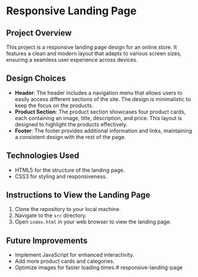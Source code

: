 # Responsive Landing Page

## Project Overview
This project is a responsive landing page design for an online store. It features a clean and modern layout that adapts to various screen sizes, ensuring a seamless user experience across devices.

## Design Choices
- **Header**: The header includes a navigation menu that allows users to easily access different sections of the site. The design is minimalistic to keep the focus on the products.
- **Product Section**: The product section showcases four product cards, each containing an image, title, description, and price. This layout is designed to highlight the products effectively.
- **Footer**: The footer provides additional information and links, maintaining a consistent design with the rest of the page.

## Technologies Used
- HTML5 for the structure of the landing page.
- CSS3 for styling and responsiveness.

## Instructions to View the Landing Page
1. Clone the repository to your local machine.
2. Navigate to the `src` directory.
3. Open `index.html` in your web browser to view the landing page.

## Future Improvements
- Implement JavaScript for enhanced interactivity.
- Add more product cards and categories.
- Optimize images for faster loading times.#   r e s p o n s i v e - l a n d i n g - p a g e  
 
